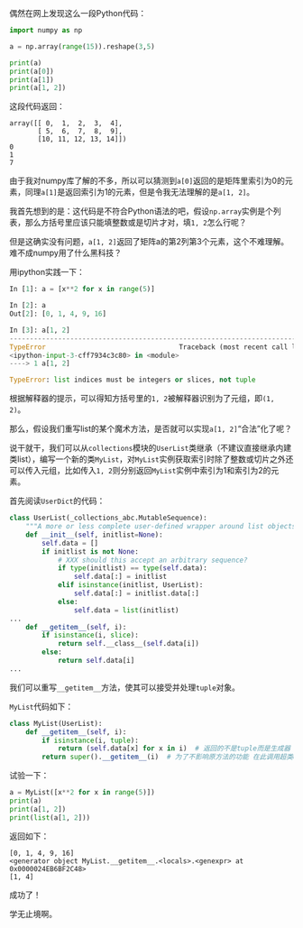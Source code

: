 偶然在网上发现这么一段Python代码：
```python
import numpy as np

a = np.array(range(15)).reshape(3,5)

print(a)
print(a[0])
print(a[1])
print(a[1, 2])
```
这段代码返回：
```text
array([[ 0,  1,  2,  3,  4],
       [ 5,  6,  7,  8,  9],
       [10, 11, 12, 13, 14]])
0
1
7
```
由于我对numpy库了解的不多，所以可以猜测到`a[0]`返回的是矩阵里索引为0的元素，同理`a[1]`是返回索引为1的元素，但是令我无法理解的是`a[1, 2]`。

我首先想到的是：这代码是不符合Python语法的吧，假设`np.array`实例是个列表，那么方括号里应该只能填整数或是切片才对，填`1, 2`怎么行呢？

但是这确实没有问题，`a[1, 2]`返回了矩阵a的第2列第3个元素，这个不难理解。难不成numpy用了什么黑科技？

用ipython实践一下：
```python
In [1]: a = [x**2 for x in range(5)]

In [2]: a
Out[2]: [0, 1, 4, 9, 16]

In [3]: a[1, 2]
---------------------------------------------------------------------------
TypeError                                 Traceback (most recent call last)
<ipython-input-3-cff7934c3c80> in <module>
----> 1 a[1, 2]

TypeError: list indices must be integers or slices, not tuple
```
根据解释器的提示，可以得知方括号里的`1, 2`被解释器识别为了元组，即`(1, 2)`。

那么，假设我们重写list的某个魔术方法，是否就可以实现`a[1, 2]`“合法”化了呢？

说干就干，我们可以从`collections`模块的`UserList`类继承（不建议直接继承内建类list），编写一个新的类`MyList`，对`MyList`实例获取索引时除了整数或切片之外还可以传入元组，比如传入`1, 2`则分别返回`MyList`实例中索引为1和索引为2的元素。

首先阅读`UserDict`的代码：
```python
class UserList(_collections_abc.MutableSequence):
    """A more or less complete user-defined wrapper around list objects."""
    def __init__(self, initlist=None):
        self.data = []
        if initlist is not None:
            # XXX should this accept an arbitrary sequence?
            if type(initlist) == type(self.data):
                self.data[:] = initlist
            elif isinstance(initlist, UserList):
                self.data[:] = initlist.data[:]
            else:
                self.data = list(initlist)
...
    def __getitem__(self, i):
        if isinstance(i, slice):
            return self.__class__(self.data[i])
        else:
            return self.data[i]
...
```
我们可以重写`__getitem__`方法，使其可以接受并处理`tuple`对象。

`MyList`代码如下：
```python
class MyList(UserList):
    def __getitem__(self, i):
        if isinstance(i, tuple):
            return (self.data[x] for x in i)  # 返回的不是tuple而是生成器
        return super().__getitem__(i)  # 为了不影响原方法的功能 在此调用超类UserList的方法
```
试验一下：
```python
a = MyList([x**2 for x in range(5)])
print(a)
print(a[1, 2])
print(list(a[1, 2]))
```
返回如下：
```
[0, 1, 4, 9, 16]
<generator object MyList.__getitem__.<locals>.<genexpr> at 0x0000024EB6BF2C48>
[1, 4]
```
成功了！

学无止境啊。
